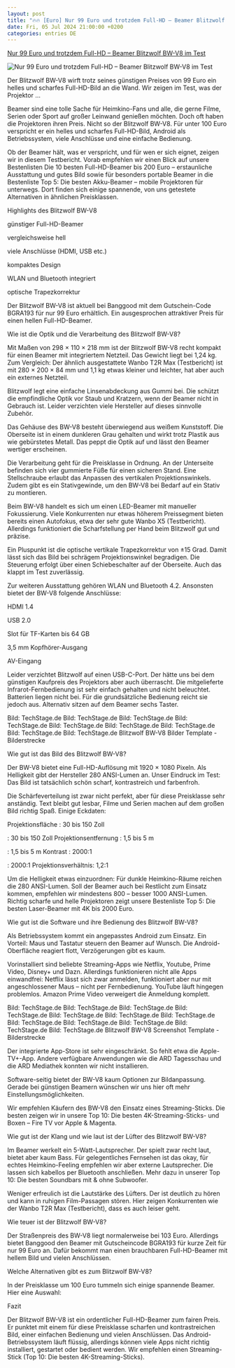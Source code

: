 ```yaml
---
layout: post
title: "🔥🔥 [Euro] Nur 99 Euro und trotzdem Full-HD – Beamer Blitzwolf BW-V8 im Test"
date: Fri, 05 Jul 2024 21:00:00 +0200
categories: entries DE
---
```

[Nur 99 Euro und trotzdem Full-HD – Beamer Blitzwolf BW-V8 im Test](https://www.techstage.de/test/nur-99-euro-und-trotzdem-full-hd-beamer-blitzwolf-bw-v8-im-test/mjhm33z)

![Nur 99 Euro und trotzdem Full-HD – Beamer Blitzwolf BW-V8 im Test](https://ocdn.eu/pulscms-transforms/1/NO4ktkpTURBXy8wMjVjOTk1MmJmNmNjNDY2Nzk2MmVkNGExNGZiM2JhOS5qcGeSlQMAAM0O-s0IbZMFzQSwzQJ2)

Der Blitzwolf BW-V8 wirft trotz seines günstigen Preises von 99 Euro ein helles und scharfes Full-HD-Bild an die Wand. Wir zeigen im Test, was der Projektor ...

Beamer sind eine tolle Sache für Heimkino-Fans und alle, die gerne Filme, Serien oder Sport auf großer Leinwand genießen möchten. Doch oft haben die Projektoren ihren Preis. Nicht so der Blitzwolf BW-V8. Für unter 100 Euro verspricht er ein helles und scharfes Full-HD-Bild, Android als Betriebssystem, viele Anschlüsse und eine einfache Bedienung.

Ob der Beamer hält, was er verspricht, und für wen er sich eignet, zeigen wir in diesem Testbericht. Vorab empfehlen wir einen Blick auf unsere Bestenlisten Die 10 besten Full-HD-Beamer bis 200 Euro – erstaunliche Ausstattung und gutes Bild sowie für besonders portable Beamer in die Bestenliste Top 5: Die besten Akku-Beamer – mobile Projektoren für unterwegs. Dort finden sich einige spannende, von uns getestete Alternativen in ähnlichen Preisklassen.

Highlights des Blitzwolf BW-V8

günstiger Full-HD-Beamer

vergleichsweise hell

viele Anschlüsse (HDMI, USB etc.)

kompaktes Design

WLAN und Bluetooth integriert

optische Trapezkorrektur

Der Blitzwolf BW-V8 ist aktuell bei Banggood mit dem Gutschein-Code BGRA193 für nur 99 Euro erhältlich. Ein ausgesprochen attraktiver Preis für einen hellen Full-HD-Beamer.

Wie ist die Optik und die Verarbeitung des Blitzwolf BW-V8?

Mit Maßen von 298 × 110 × 218 mm ist der Blitzwolf BW-V8 recht kompakt für einen Beamer mit integriertem Netzteil. Das Gewicht liegt bei 1,24 kg. Zum Vergleich: Der ähnlich ausgestattete Wanbo T2R Max (Testbericht) ist mit 280 × 200 × 84 mm und 1,1 kg etwas kleiner und leichter, hat aber auch ein externes Netzteil.

Blitzwolf legt eine einfache Linsenabdeckung aus Gummi bei. Die schützt die empfindliche Optik vor Staub und Kratzern, wenn der Beamer nicht in Gebrauch ist. Leider verzichten viele Hersteller auf dieses sinnvolle Zubehör.

Das Gehäuse des BW-V8 besteht überwiegend aus weißem Kunststoff. Die Oberseite ist in einem dunkleren Grau gehalten und wirkt trotz Plastik aus wie gebürstetes Metall. Das peppt die Optik auf und lässt den Beamer wertiger erscheinen.

Die Verarbeitung geht für die Preisklasse in Ordnung. An der Unterseite befinden sich vier gummierte Füße für einen sicheren Stand. Eine Stellschraube erlaubt das Anpassen des vertikalen Projektionswinkels. Zudem gibt es ein Stativgewinde, um den BW-V8 bei Bedarf auf ein Stativ zu montieren.

Beim BW-V8 handelt es sich um einen LED-Beamer mit manueller Fokussierung. Viele Konkurrenten nur etwas höherem Preissegment bieten bereits einen Autofokus, etwa der sehr gute Wanbo X5 (Testbericht). Allerdings funktioniert die Scharfstellung per Hand beim Blitzwolf gut und präzise.

Ein Pluspunkt ist die optische vertikale Trapezkorrektur von ±15 Grad. Damit lässt sich das Bild bei schrägem Projektionswinkel begradigen. Die Steuerung erfolgt über einen Schiebeschalter auf der Oberseite. Auch das klappt im Test zuverlässig.

Zur weiteren Ausstattung gehören WLAN und Bluetooth 4.2. Ansonsten bietet der BW-V8 folgende Anschlüsse:

HDMI 1.4

USB 2.0

Slot für TF-Karten bis 64 GB

3,5 mm Kopfhörer-Ausgang

AV-Eingang

Leider verzichtet Blitzwolf auf einen USB-C-Port. Der hätte uns bei dem günstigen Kaufpreis des Projektors aber auch überrascht. Die mitgelieferte Infrarot-Fernbedienung ist sehr einfach gehalten und nicht beleuchtet. Batterien liegen nicht bei. Für die grundsätzliche Bedienung reicht sie jedoch aus. Alternativ sitzen auf dem Beamer sechs Taster.

Bild: TechStage.de Bild: TechStage.de Bild: TechStage.de Bild: TechStage.de Bild: TechStage.de Bild: TechStage.de Bild: TechStage.de Bild: TechStage.de Bild: TechStage.de Blitzwolf BW-V8 Bilder Template - Bilderstrecke

Wie gut ist das Bild des Blitzwolf BW-V8?

Der BW-V8 bietet eine Full-HD-Auflösung mit 1920 × 1080 Pixeln. Als Helligkeit gibt der Hersteller 280 ANSI-Lumen an. Unser Eindruck im Test: Das Bild ist tatsächlich schön scharf, kontrastreich und farbenfroh.

Die Schärfeverteilung ist zwar nicht perfekt, aber für diese Preisklasse sehr anständig. Text bleibt gut lesbar, Filme und Serien machen auf dem großen Bild richtig Spaß. Einige Eckdaten:

Projektionsfläche : 30 bis 150 Zoll

: 30 bis 150 Zoll Projektionsentfernung : 1,5 bis 5 m

: 1,5 bis 5 m Kontrast : 2000:1

: 2000:1 Projektionsverhältnis: 1,2:1

Um die Helligkeit etwas einzuordnen: Für dunkle Heimkino-Räume reichen die 280 ANSI-Lumen. Soll der Beamer auch bei Restlicht zum Einsatz kommen, empfehlen wir mindestens 800 – besser 1000 ANSI-Lumen. Richtig scharfe und helle Projektoren zeigt unsere Bestenliste Top 5: Die besten Laser-Beamer mit 4K bis 2000 Euro.

Wie gut ist die Software und ihre Bedienung des Blitzwolf BW-V8?

Als Betriebssystem kommt ein angepasstes Android zum Einsatz. Ein Vorteil: Maus und Tastatur steuern den Beamer auf Wunsch. Die Android-Oberfläche reagiert flott, Verzögerungen gibt es kaum.

Vorinstalliert sind beliebte Streaming-Apps wie Netflix, Youtube, Prime Video, Disney+ und Dazn. Allerdings funktionieren nicht alle Apps einwandfrei: Netflix lässt sich zwar anmelden, funktioniert aber nur mit angeschlossener Maus – nicht per Fernbedienung. YouTube läuft hingegen problemlos. Amazon Prime Video verweigert die Anmeldung komplett.

Bild: TechStage.de Bild: TechStage.de Bild: TechStage.de Bild: TechStage.de Bild: TechStage.de Bild: TechStage.de Bild: TechStage.de Bild: TechStage.de Bild: TechStage.de Bild: TechStage.de Bild: TechStage.de Bild: TechStage.de Blitzwolf BW-V8 Screenshot Template - Bilderstrecke

Der integrierte App-Store ist sehr eingeschränkt. So fehlt etwa die Apple-TV+-App. Andere verfügbare Anwendungen wie die ARD Tagesschau und die ARD Mediathek konnten wir nicht installieren.

Software-seitig bietet der BW-V8 kaum Optionen zur Bildanpassung. Gerade bei günstigen Beamern wünschen wir uns hier oft mehr Einstellungsmöglichkeiten.

Wir empfehlen Käufern des BW-V8 den Einsatz eines Streaming-Sticks. Die besten zeigen wir in unsere Top 10: Die besten 4K-Streaming-Sticks- und Boxen – Fire TV vor Apple & Magenta.

Wie gut ist der Klang und wie laut ist der Lüfter des Blitzwolf BW-V8?

Im Beamer werkelt ein 5-Watt-Lautsprecher. Der spielt zwar recht laut, bietet aber kaum Bass. Für gelegentliches Fernsehen ist das okay, für echtes Heimkino-Feeling empfehlen wir aber externe Lautsprecher. Die lassen sich kabellos per Bluetooth anschließen. Mehr dazu in unserer Top 10: Die besten Soundbars mit & ohne Subwoofer.

Weniger erfreulich ist die Lautstärke des Lüfters. Der ist deutlich zu hören und kann in ruhigen Film-Passagen stören. Hier zeigen Konkurrenten wie der Wanbo T2R Max (Testbericht), dass es auch leiser geht.

Wie teuer ist der Blitzwolf BW-V8?

Der Straßenpreis des BW-V8 liegt normalerweise bei 103 Euro. Allerdings bietet Banggood den Beamer mit Gutscheincode BGRA193 für kurze Zeit für nur 99 Euro an. Dafür bekommt man einen brauchbaren Full-HD-Beamer mit hellem Bild und vielen Anschlüssen.

Welche Alternativen gibt es zum Blitzwolf BW-V8?

In der Preisklasse um 100 Euro tummeln sich einige spannende Beamer. Hier eine Auswahl:

Fazit

Der Blitzwolf BW-V8 ist ein ordentlicher Full-HD-Beamer zum fairen Preis. Er punktet mit einem für diese Preisklasse scharfen und kontrastreichen Bild, einer einfachen Bedienung und vielen Anschlüssen. Das Android-Betriebssystem läuft flüssig, allerdings können viele Apps nicht richtig installiert, gestartet oder bedient werden. Wir empfehlen einen Streaming-Stick (Top 10: Die besten 4K-Streaming-Sticks).

